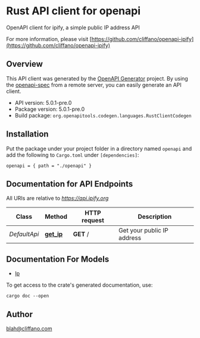 # Rust API client for openapi

OpenAPI client for ipify, a simple public IP address API

For more information, please visit [https://github.com/cliffano/openapi-ipify](https://github.com/cliffano/openapi-ipify)

## Overview

This API client was generated by the [OpenAPI Generator](https://openapi-generator.tech) project.  By using the [openapi-spec](https://openapis.org) from a remote server, you can easily generate an API client.

- API version: 5.0.1-pre.0
- Package version: 5.0.1-pre.0
- Build package: `org.openapitools.codegen.languages.RustClientCodegen`

## Installation

Put the package under your project folder in a directory named `openapi` and add the following to `Cargo.toml` under `[dependencies]`:

```
openapi = { path = "./openapi" }
```

## Documentation for API Endpoints

All URIs are relative to *https://api.ipify.org*

Class | Method | HTTP request | Description
------------ | ------------- | ------------- | -------------
*DefaultApi* | [**get_ip**](docs/DefaultApi.md#get_ip) | **GET** / | Get your public IP address


## Documentation For Models

 - [Ip](docs/Ip.md)


To get access to the crate's generated documentation, use:

```
cargo doc --open
```

## Author

blah@cliffano.com

